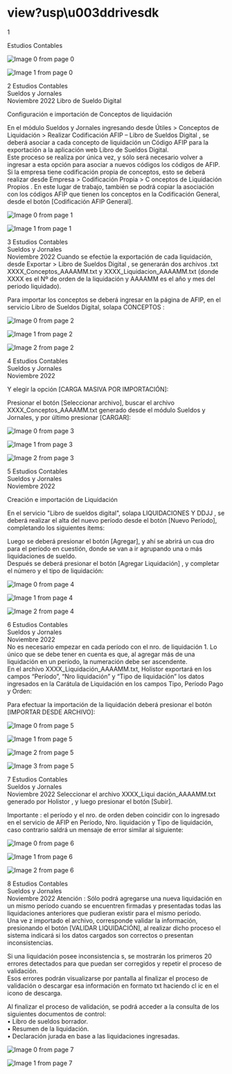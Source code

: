 # view?usp\u003ddrivesdk

 1 
 
  
Estudios Contables  


![Image 0 from page 0](images/image_0_0.png)

![Image 1 from page 0](images/image_0_1.png)

 
 
 
 2 Estudios Contables  
Sueldos y Jornales  
Noviembre 2022 Libro de Sueldo Digital  
 
Configuración e importación de Conceptos de liquidación  
 
En el módulo Sueldos y Jornales ingresando desde Útiles > Conceptos de 
Liquidación > Realizar Codificación AFIP – Libro de Sueldos Digital , se deberá 
asociar a cada concepto de liquidación un Código AFIP para la exportación a la 
aplicación web Libro de Sueldos Digital.  
Este proceso se realiza por única vez, y sólo será necesario volver a ingresar a esta 
opción para asociar a nuevos códigos los códigos de AFIP.  
Si la empresa tiene  codificación propia de conceptos, esto se deberá realizar 
desde  Empresa > Codificación Propia > C onceptos de Liquidación Propios . En 
este lugar de trabajo, también se podrá copiar la asociación con los códigos AFIP 
que tienen los conceptos en la Codificación General, desde el botón [Codificación 
AFIP General].  
  
 
 
 


![Image 0 from page 1](images/image_1_0.png)

![Image 1 from page 1](images/image_1_1.png)

 
 
 
 3 Estudios Contables  
Sueldos y Jornales  
Noviembre 2022 Cuando se efectúe la exportación de  cada liquidación, desde Exportar  > Libro de 
Sueldos Digital , se generarán dos archivos .txt XXXX_Conceptos_AAAAMM.txt y 
XXXX_Liquidacion_AAAAMM.txt (donde XXXX es el Nº de orden de la liquidación 
y AAAAMM es el año y mes del periodo liquidado).  
 
 
 
 
 
Para importar los conceptos se deberá ingresar en la página de AFIP, en el servicio 
Libro de Sueldos Digital, solapa CONCEPTOS : 


![Image 0 from page 2](images/image_2_0.png)

![Image 1 from page 2](images/image_2_1.png)

![Image 2 from page 2](images/image_2_2.png)

 
 
 
 4 Estudios Contables  
Sueldos y Jornales  
Noviembre 2022  
 
 Y elegir la opción [CARGA MASIVA POR IMPORTACIÓN]:  
 
  
Presionar el botón [Seleccionar archivo],  buscar el archivo 
XXXX_Conceptos_AAAAMM.txt generado desde el módulo Sueldos y Jornales, y 
por último presionar [CARGAR]:   


![Image 0 from page 3](images/image_3_0.png)

![Image 1 from page 3](images/image_3_1.png)

![Image 2 from page 3](images/image_3_2.png)

 
 
 
 5 Estudios Contables  
Sueldos y Jornales  
Noviembre 2022  
 
 
 
Creación e importación de Liquidación  
 
En el servicio "Libro de sueldos digital", solapa LIQUIDACIONES Y DDJJ , se 
deberá realizar el alta del nuevo período desde el botón [Nuevo Período],  
completando los siguientes ítems:   
 
 
 Luego se deberá presionar el botón [Agregar],  y ahí se abrirá un cua dro para el 
período en cuestión, donde se van a ir agrupando una o más liquidaciones de 
sueldo.  
Después se deberá presionar el botón [Agregar Liquidación] , y completar el 
número y el tipo de liquidación:  


![Image 0 from page 4](images/image_4_0.png)

![Image 1 from page 4](images/image_4_1.png)

![Image 2 from page 4](images/image_4_2.png)

 
 
 
 6 Estudios Contables  
Sueldos y Jornales  
Noviembre 2022  
No es necesario empezar en cada período con el nro. de liquidación 1. Lo único 
que se debe tener en cuenta es que, al agregar más de una liquidación en un 
período, la numeración debe ser ascendente.  
En el archivo XXXX_Liquidación_AAAAMM.txt, Holistor  exportará en los campos 
“Período”, “Nro liquidación”  y “Tipo de liquidación” los datos ingresados en la 
Carátula de Liquidación en los campos Tipo, Período Pago y Orden:  
 
 
Para efectuar la importación de la liquidación deberá presionar el botón 
[IMPORTAR DESDE ARCHIVO]:  
 
 


![Image 0 from page 5](images/image_5_0.png)

![Image 1 from page 5](images/image_5_1.png)

![Image 2 from page 5](images/image_5_2.png)

![Image 3 from page 5](images/image_5_3.png)

 
 
 
 7 Estudios Contables  
Sueldos y Jornales  
Noviembre 2022 Seleccionar el archivo XXXX_Liqui dación_AAAAMM.txt generado por Holistor , y 
luego presionar el botón [Subir].   
 
 
Importante : el período y el nro. de orden deben coincidir con lo ingresado en el 
servicio de AFIP en Período, Nro. liquidación y Tipo de liquidación, caso contrario 
saldrá un mensaje de error similar al siguiente:    
 


![Image 0 from page 6](images/image_6_0.png)

![Image 1 from page 6](images/image_6_1.png)

![Image 2 from page 6](images/image_6_2.png)

 
 
 
 8 Estudios Contables  
Sueldos y Jornales  
Noviembre 2022 Atención : Sólo podrá agregarse una nueva liquidación en un mismo período 
cuando se encuentren firmadas y presentadas todas las liquidaciones anteriores 
que pudieran existir para el mismo período.   
Una ve z importado el archivo, corresponde validar la información, presionando el 
botón [VALIDAR LIQUIDACIÓN],  al realizar dicho proceso el sistema indicará si 
los datos cargados son correctos o presentan inconsistencias.  
  
Si una liquidación posee inconsistencia s, se mostrarán los primeros 20 errores 
detectados para que puedan ser corregidos y repetir el proceso de validación.  
Esos errores podrán visualizarse por pantalla al finalizar el proceso de validación 
o descargar esa información en formato txt haciendo cl ic en el icono de descarga.  
 
 
Al finalizar el proceso de validación, se podrá acceder a la consulta de los 
siguientes documentos de control:  
• Libro de sueldos borrador.  
• Resumen de la liquidación.  
• Declaración jurada en base a las liquidaciones ingresadas.   
 
 
 
 
 
 
 
 
 
 
 
 


![Image 0 from page 7](images/image_7_0.png)

![Image 1 from page 7](images/image_7_1.png)

